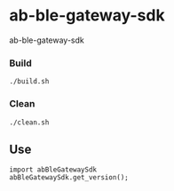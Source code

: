 # ab-ble-gateway-sdk
ab-ble-gateway-sdk


### Build
```
./build.sh
```
### Clean
```
./clean.sh
```

## Use
```
import abBleGatewaySdk
abBleGatewaySdk.get_version();
```

